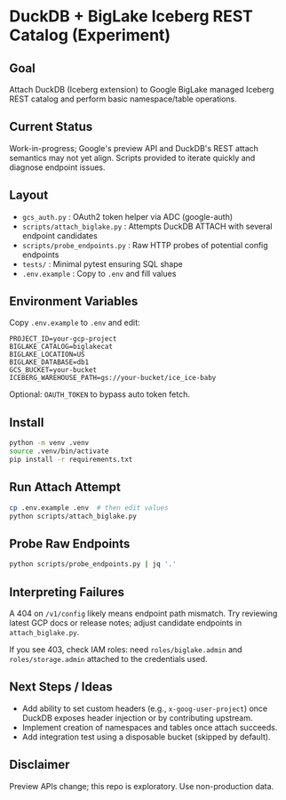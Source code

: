 # DuckDB + BigLake Iceberg REST Catalog (Experiment)

## Goal
Attach DuckDB (Iceberg extension) to Google BigLake managed Iceberg REST catalog and perform basic namespace/table operations.

## Current Status
Work-in-progress; Google's preview API and DuckDB's REST attach semantics may not yet align. Scripts provided to iterate quickly and diagnose endpoint issues.

## Layout
- `gcs_auth.py` : OAuth2 token helper via ADC (google-auth)
- `scripts/attach_biglake.py` : Attempts DuckDB ATTACH with several endpoint candidates
- `scripts/probe_endpoints.py` : Raw HTTP probes of potential config endpoints
- `tests/` : Minimal pytest ensuring SQL shape
- `.env.example` : Copy to `.env` and fill values

## Environment Variables
Copy `.env.example` to `.env` and edit:
```
PROJECT_ID=your-gcp-project
BIGLAKE_CATALOG=biglakecat
BIGLAKE_LOCATION=US
BIGLAKE_DATABASE=db1
GCS_BUCKET=your-bucket
ICEBERG_WAREHOUSE_PATH=gs://your-bucket/ice_ice-baby
```
Optional: `OAUTH_TOKEN` to bypass auto token fetch.

## Install
```bash
python -m venv .venv
source .venv/bin/activate
pip install -r requirements.txt
```

## Run Attach Attempt
```bash
cp .env.example .env  # then edit values
python scripts/attach_biglake.py
```

## Probe Raw Endpoints
```bash
python scripts/probe_endpoints.py | jq '.'
```

## Interpreting Failures
A 404 on `/v1/config` likely means endpoint path mismatch. Try reviewing latest GCP docs or release notes; adjust candidate endpoints in `attach_biglake.py`.

If you see 403, check IAM roles: need `roles/biglake.admin` and `roles/storage.admin` attached to the credentials used.

## Next Steps / Ideas
- Add ability to set custom headers (e.g., `x-goog-user-project`) once DuckDB exposes header injection or by contributing upstream.
- Implement creation of namespaces and tables once attach succeeds.
- Add integration test using a disposable bucket (skipped by default).

## Disclaimer
Preview APIs change; this repo is exploratory. Use non-production data.

